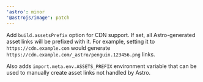 ```yaml
---
'astro': minor
'@astrojs/image': patch
---
```


Add `build.assetsPrefix` option for CDN support. If set, all Astro-generated asset links will be prefixed with it. For example, setting it to `https://cdn.example.com` would generate `https://cdn.example.com/_astro/penguin.123456.png` links.

Also adds `import.meta.env.ASSETS_PREFIX` environment variable that can be used to manually create asset links not handled by Astro.
